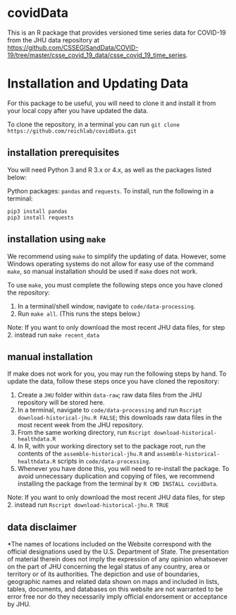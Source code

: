 # covidData

This is an R package that provides versioned time series data for COVID-19 from the JHU data repository at https://github.com/CSSEGISandData/COVID-19/tree/master/csse_covid_19_data/csse_covid_19_time_series.

# Installation and Updating Data

For this package to be useful, you will need to clone it and install it from your local copy after you have updated the data.

To clone the repository, in a terminal you can run `git clone https://github.com/reichlab/covidData.git`

## installation prerequisites

You will need Python 3 and R 3.x or 4.x, as well as the packages listed below:

Python packages: `pandas` and `requests`. To install, run the following in a terminal:

```
pip3 install pandas
pip3 install requests
```

## installation using `make`
We recommend using `make` to simplify the updating of data. However, some Windows operating systems do not allow for easy use of the command `make`, so manual installation should be used if `make` does not work. 

To use `make`, you must complete the following steps once you have cloned the repository:

1. In a terminal/shell window, navigate to `code/data-processing`.
2. Run `make all`. (This runs the steps below.)

Note: If you want to only download the most recent JHU data files, for step 2. instead run `make recent_data`

## manual installation
If make does not work for you, you may run the following steps by hand. To update the data, follow these steps once you have cloned the repository:

1. Create a `JHU` folder within `data-raw`; raw data files from the JHU repository will be stored here.
1. In a terminal, navigate to `code/data-processing` and run `Rscript download-historical-jhu.R FALSE`; this downloads raw data files in the most recent week from the JHU repository.
1. From the same working directory, run `Rscript download-historical-healthdata.R`
1. In R, with your working directory set to the package root, run the contents of the `assemble-historical-jhu.R` and `assemble-historical-healthdata.R` scripts in `code/data-processing`.
1. Whenever you have done this, you will need to re-install the package.  To avoid unnecessary duplication and copying of files, we recommend installing the package from the terminal by `R CMD INSTALL covidData`.

Note: If you want to only download the most recent JHU data files, for step 2. instead run `Rscript download-historical-jhu.R TRUE`

## data disclaimer
*The names of locations included on the Website correspond with the official designations used by the U.S. Department of State. The presentation of material therein does not imply the expression of any opinion whatsoever on the part of JHU concerning the legal status of any country, area or territory or of its authorities. The depiction and use of boundaries, geographic names and related data shown on maps and included in lists, tables, documents, and databases on this website are not warranted to be error free nor do they necessarily imply official endorsement or acceptance by JHU.
